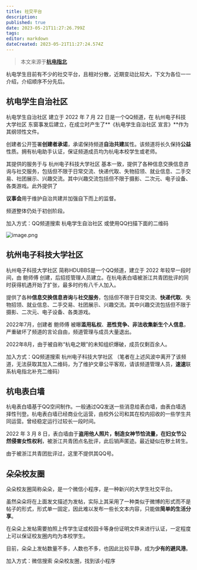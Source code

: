 ```yaml
---
title: 社交平台
description: 
published: true
date: 2023-05-21T11:27:26.799Z
tags: 
editor: markdown
dateCreated: 2023-05-21T11:27:24.574Z
---
```


> 本文来源于[**杭电指北**](https://www.yuque.com/hduer/guide)

杭电学生目前有不少的社交平台，且相对分散，近期变动比较大，下文为各位一一介绍，介绍顺序不分先后。

## 杭电学生自治社区

杭电学生自治社区 建立于 2022 年 7 月 22 日是一个QQ频道，在 杭州电子科技大学社区 东窗事发后建立，在成立时产生了**《杭电学生自治社区 宣言》**作为其纲领性文件。

创建者公开签署**创建者承诺**，承诺保持频道**自治共建**属性。该频道将长久保持**公益**性质。拥有杭电助手认证，保证频道成员均为杭电本校学生或老师。

其提供的服务于与 杭州电子科技大学社区 基本一致，提供了各种信息交换信息咨询与社交服务，包括但不限于日常交流、快递代取、失物招领、就业信息、二手交易、社团展示、兴趣交流。其中兴趣交流包括但不限于摄影、二次元、电子设备、各类游戏。此外提供了

**议事会**用于维护自治共建并加强自下而上的监督。

频道整体仍处于初创阶段。

加入方式：QQ频道搜索 杭电学生自治社区 或使用QQ扫描下面的二维码

![image.png](https://cdn.nlark.com/yuque/0/2022/png/29758599/1659086250301-536655d6-9935-4580-a855-4c06bbb59bf5.png#clientId=ufdede4ba-9b2f-4&from=paste&height=330&id=EI7ZW&originHeight=1235&originWidth=902&originalType=binary&ratio=1&rotation=0&showTitle=false&size=970212&status=done&style=none&taskId=u69ad9c4f-3d49-405c-88d8-883eabb83f8&title=&width=241.33334350585938)

## 杭州电子科技大学社区

杭州电子科技大学社区 简称HDUBBS是一个QQ频道，建立于 2022 年较早一段时间，由 鲍师傅 创建，后招揽管理人员建立。在杭电表白墙被浙江共青团批评的同时获得机遇开始了扩张，最多时约有八千人加入。

提供了各种**信息交换信息咨询**与**社交服务**，包括但不限于日常交流、**快递代取**、失物招领、就业信息、二手交易、社团展示、兴趣交流。其中兴趣交流包括但不限于摄影、二次元、电子设备、各类游戏。

2022年7月，创建者 鲍师傅 被曝**滥用私权**、**恶性竞争、非法收集新生个人信息**，严重破坏了频道的言论自由，频道管理与成员大量退出。

2022年8月，由于被自称“杭电之眼”的未知组织爆破，成员仅剩百余人。

加入方式：QQ频道搜索 杭州电子科技大学社区
（笔者在上述风波中离开了该频道，无法获取其加入二维码，为了维护文章公平客观，请该频道管理人员，**速速**联系杭电指北补充二维码）

## 杭电表白墙

杭电表白墙基于QQ空间制作。一般通过QQ发送一些消息给表白墙，由表白墙选择性刊登。杭电表白墙已经商业化运营，由校外公司和其在校内招收的一些学生共同运营。曾经稳定运行过较长一段时间。

2022 年 3 月 8 日，表白墙由于**盗用他人照片，制造女神节恰流量，在妇女节公然侵害女性权利**，被浙江共青团点名批评，此后销声匿迹。最近疑似在秽土转生。

由于被浙江共青团批评过，这里不提供其QQ号。

## 朵朵校友圈

朵朵校友圈简称朵朵，是一个微信小程序，是一种新兴的大学生社交平台。

虽然朵朵将在上面发文描述为发帖，实际上其采用了一种类似于微博的形式而不是帖子的形式，形式单一固定，因此难以发布一些长文本内容，只能做**简单的生活分享**。

在朵朵上发帖需要拍照上传学生证或校园卡等身份证明文件来进行认证，一定程度上可以保证校友圈内均为本校学生。

目前，朵朵上发帖数量不多，人数也不多，也因此比较平静，成为**少有的避风港**。

加入方式：微信搜索 朵朵校友圈，找到该小程序
